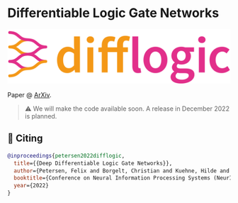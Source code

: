 # Differentiable Logic Gate Networks

![difflogic_logo](difflogic_logo.png)

Paper @ [ArXiv](https://arxiv.org/abs/2210.08277).

> ⚠️ We will make the code available soon. A release in December 2022 is planned.

## 📖 Citing

```bibtex
@inproceedings{petersen2022difflogic,
  title={{Deep Differentiable Logic Gate Networks}},
  author={Petersen, Felix and Borgelt, Christian and Kuehne, Hilde and Deussen, Oliver},
  booktitle={Conference on Neural Information Processing Systems (NeurIPS)},
  year={2022}
}
```
